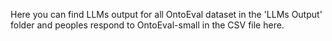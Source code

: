 Here you can find LLMs output for all OntoEval dataset in the 'LLMs Output' folder and peoples respond to OntoEval-small in the CSV file here.
